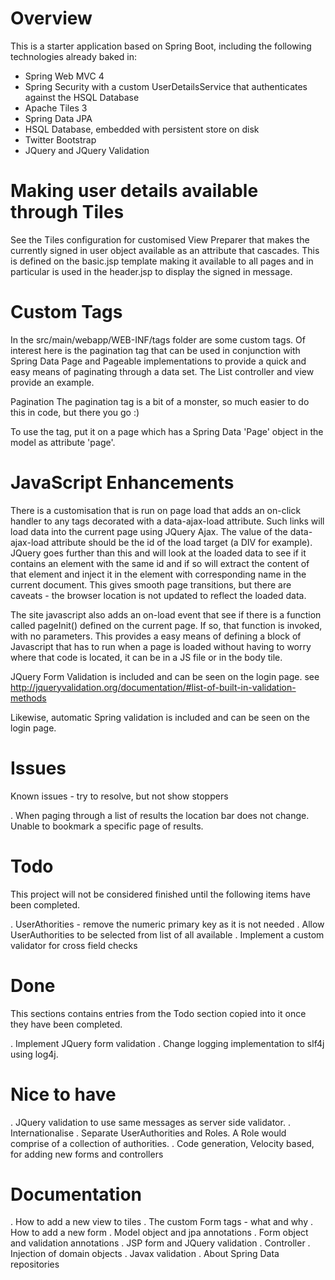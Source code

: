 Overview
========
This is a starter application based on Spring Boot, including the following technologies already baked in:

* Spring Web MVC 4
* Spring Security with a custom UserDetailsService that authenticates against the HSQL Database
* Apache Tiles 3
* Spring Data JPA
* HSQL Database, embedded with persistent store on disk
* Twitter Bootstrap
* JQuery and JQuery Validation

Making user details available through Tiles
===========================================
See the Tiles configuration for customised View Preparer that makes the currently signed in user object available as an attribute that cascades. This is defined on the basic.jsp template making it available to all pages and in particular is used in the header.jsp to display the signed in message.

Custom Tags
===========
In the src/main/webapp/WEB-INF/tags folder are some custom tags. Of interest here is the pagination tag that can be used in conjunction with Spring Data Page and Pageable implementations to provide a quick and easy means of paginating through a data set. The List controller and view provide an example.

Pagination
The pagination tag is a bit of a monster, so much easier to do this in code, but there you go :)

To use the tag, put it on a page which has a Spring Data 'Page' object in the model as attribute 'page'.

JavaScript Enhancements
=======================
There is a customisation that is run on page load that adds an on-click handler to any <a> tags decorated with a data-ajax-load attribute. Such links will load data into the current page using JQuery Ajax. The value of the data-ajax-load attribute should be the id of the load target (a DIV for example). JQuery goes further than this and will look at the loaded data to see if it contains an element with the same id and if so will extract the content of that element and inject it in the element with corresponding name in the current document. This gives smooth page transitions, but there are caveats - the browser location is not updated to reflect the loaded data.

The site javascript also adds an on-load event that see if there is a function called pageInit() defined on the current page. If so, that function is invoked, with no parameters. This provides a easy means of defining a block of Javascript that has to run when a page is loaded without having to worry where that code is located, it can be in a JS file or in the body tile.

JQuery Form Validation is included and can be seen on the login page. see http://jqueryvalidation.org/documentation/#list-of-built-in-validation-methods

Likewise, automatic Spring validation is included and can be seen on the login page.

Issues
======
Known issues - try to resolve, but not show stoppers

. When paging through a list of results the location bar does not change. Unable to bookmark a
  specific page of results.

Todo
====
This project will not be considered finished until the following items have been completed.

. UserAthorities - remove the numeric primary key as it is not needed
. Allow UserAuthorities to be selected from list of all available
. Implement a custom validator for cross field checks

Done
====
This sections contains entries from the Todo section copied into it once they have been completed.

. Implement JQuery form validation
. Change logging implementation to slf4j using log4j.

Nice to have
============

. JQuery validation to use same messages as server side validator.
. Internationalise
. Separate UserAuthorities and Roles. A Role would comprise of a collection of authorities.
. Code generation, Velocity based, for adding new forms and controllers

Documentation
=============
. How to add a new view to tiles
. The custom Form tags - what and why
. How to add a new form
  . Model object and jpa annotations
  . Form object and validation annotations
  . JSP form and JQuery validation
  . Controller
    . Injection of domain objects
    . Javax validation
. About Spring Data repositories
